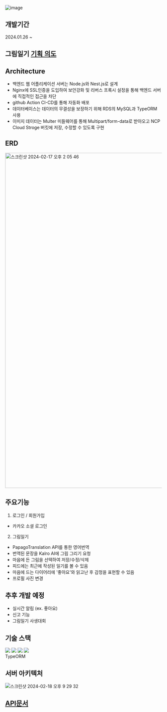 ![image](https://github.com/mj-song00/potenday/assets/104669297/909552fa-819d-4a48-8c9b-09fd7f6e6c9f)

## 개발기간
2024.01.26 ~

## 그림일기 <a href="https://drive.google.com/file/d/17UAvE-arVkpbm_UIOePQwC3Vvcc0n1ij/view?usp=sharing"> 기획 의도  </a>

## Architecture
- 백엔드 웹 어플리케이션 서버는 Node.js와 Nest.js로 설계
- Nginx에 SSL인증을 도입하여 보안강화 및 리버스 프록시 설정을 통해 백엔드 서버에 직접적인 접근을 차단
- github Action CI-CD를 통해 자동화 배포
- 데이터베이스는 데이터의 무결성을 보장하기 위해 RDS의 MySQL과 TypeORM 사용
- 이미지 데이터는 Multer 미들웨어를 통해 Multipart/form-data로 받아오고 NCP Cloud Stroge 버킷에 저장, 수정할 수 있도록 구현

## ERD
<img width="1075" alt="스크린샷 2024-02-17 오후 2 05 46" src="https://github.com/mj-song00/potenday/assets/104669297/b7cd9777-1475-4172-a4df-b6c73f6d1847">

## 주요기능
1. 로그인 / 회원가입
- 카카오 소셜 로그인
2. 그림일기
  - PapagoTranslation API를 통한 영어번역
  - 번역된 문장을 Kalro AI에 그림 그리기 요청
  - 마음에 든 그림을 선택하여 저장/수정/삭제
  - 피드에는 최근에 작성된 일기를 볼 수 있음
  - 마음에 드는 다이어리에 '좋아요'와 읽고난 후 감정을 표현할 수 있음
  - 프로필 사진 변경

## 추후 개발 예정 
- 실시간 알림 (ex. 좋아요)
- 신고 기능
- 그림일기 사생대회

## 기술 스택
<img src="https://img.shields.io/badge/nestjs-E0234E?style=for-the-badge&logo=nestjs&logoColor=white"> <img src="https://img.shields.io/badge/nodejs-339933?style=for-the-badge&logo=nodejs&logoColor=white"> <img src="https://img.shields.io/badge/typescript-3178C6?style=for-the-badge&logo=typescripts&logoColor=white">
<img src="https://img.shields.io/badge/mysql-4479A1?style=for-the-badge&logo=mysql&logoColor=white"> <br>
TypeORM

## 서버 아키텍처 
![스크린샷 2024-02-18 오후 9 29 32](https://github.com/mj-song00/potenday/assets/104669297/54580b46-32be-496c-acb9-9c186d54af21)

## <a href="https: https://documenter.getpostman.com/view/23879843/2s9YyvAKrW#a65a5013-4361-4831-9086-1b51fa7ef6d1"> API문서 </a>



